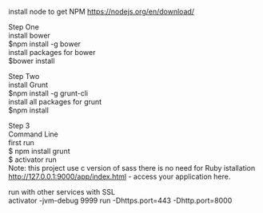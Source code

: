 install node to get NPM
https://nodejs.org/en/download/

Step One  
install bower  
$npm install -g bower  
install packages for bower   
$bower install  

Step Two  
install Grunt  
$npm install -g grunt-cli  
install all packages for grunt  
$npm install  

Step 3  
Command Line  
first run   
$ npm install grunt  
$ activator run  
Note: this project use c version of sass there is no need for Ruby istallation  
http://127.0.0.1:9000/app/index.html - access your application here.  
  

run with other services with SSL  
activator -jvm-debug 9999 run -Dhttps.port=443 -Dhttp.port=8000  

